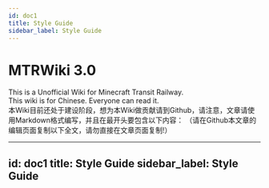 ```yaml
---
id: doc1
title: Style Guide
sidebar_label: Style Guide
---
```




# MTRWiki 3.0
This is a Unofficial Wiki for Minecraft Transit Railway.  
This wiki is for Chinese. Everyone can read it.  
本Wiki目前还处于建设阶段，想为本Wiki做贡献请到Github，请注意，文章请使用Markdown格式编写，并且在最开头要包含以下内容：
（请在Github本文章的编辑页面复制以下全文，请勿直接在文章页面复制!）

---
id: doc1
title: Style Guide
sidebar_label: Style Guide
---

